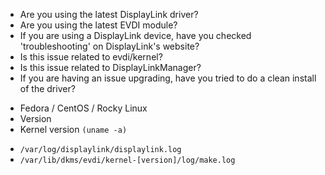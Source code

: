 <!-- Please look through existing issues (open and closed) and make sure you are not creating a duplicate issue: -->
  * Are you using the latest DisplayLink driver?
    <!-- (https://www.synaptics.com/products/displaylink-graphics/downloads/ubuntu) -->
  * Are you using the latest EVDI module?
    <!-- (https://github.com/DisplayLink/evdi/releases) -->
  * If you are using a DisplayLink device, have you checked 'troubleshooting'
    on DisplayLink's website?
    <!-- (https://support.displaylink.com/knowledgebase/topics/103927-troubleshooting-ubuntu) -->
  * Is this issue related to evdi/kernel?
    <!-- (Please go to the EVDI repository for support: https://github.com/DisplayLink/evdi) -->
  * Is this issue related to DisplayLinkManager?
    <!-- (If so, please take a look at DisplayLink's support forum
    https://support.displaylink.com or forum https://www.displaylink.org/forum/) -->
  * If you are having an issue upgrading, have you tried to do a clean install of the driver?
    <!-- Do the following for a clean driver install:
           Find the current package installed - `sudo rpm -qa | grep displaylink`
           Remove what is returned: `sudo rpm -evh [package]`

           Clear out anything left over:
            /var/lib/dkms/evdi
            /usr/libexec/displaylink
            /usr/src/evdi-*

            /etc/X11/xorg.conf.d/20-displaylink.conf
            /etc/logrotate.d/displaylink
            /usr/lib/systemd/system/displaylink-driver.service
            /usr/lib/systemd/system-preset/95-displaylink.preset
            /usr/lib/systemd/system-sleep/displaylink.sh
            /etc/udev/rules.d/99-displaylink.rules
            /usr/share/doc/displaylink
            /usr/share/doc/displaylink/LICENSE

            /usr/lib/modules/`uname -r`/weak-updates/evdi.ko.xz
            /usr/lib/modules/`uname -r`/extra/evdi.ko.xz

          Reboot
          Reinstall the RPM package -->


<!-- Provide the following information -->
  * Fedora / CentOS / Rocky Linux
  * Version
  * Kernel version `(uname -a)`

<!-- Please provide the following logs -->
  * `/var/log/displaylink/displaylink.log`
  * `/var/lib/dkms/evdi/kernel-[version]/log/make.log`

<!-- Please add a good summary of the issue in the Title above -->

<!-- Steps to reproduce -->

<!-- Detailed description -->
